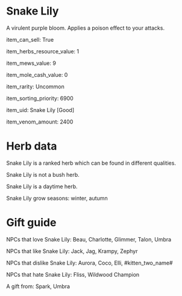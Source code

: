 # Snake Lily

A virulent purple bloom. Applies a poison effect to your attacks.

item_can_sell: True

item_herbs_resource_value: 1

item_mews_value: 9

item_mole_cash_value: 0

item_rarity: Uncommon

item_sorting_priority: 6900

item_uid: Snake Lily [Good]

item_venom_amount: 2400

# Herb data

Snake Lily is a ranked herb which can be found in different qualities.

Snake Lily is not a bush herb.

Snake Lily is a daytime herb.

Snake Lily grow seasons: winter, autumn

# Gift guide

NPCs that love Snake Lily: Beau, Charlotte, Glimmer, Talon, Umbra

NPCs that like Snake Lily: Jack, Jag, Krampy, Zephyr

NPCs that dislike Snake Lily: Aurora, Coco, Elli, #kitten_two_name#

NPCs that hate Snake Lily: Fliss, Wildwood Champion

A gift from: Spark, Umbra